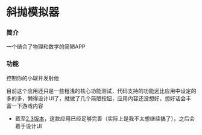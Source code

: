 # 斜抛模拟器
### 简介
一个结合了物理和数学的简陋APP

### 功能
控制你的小球并发射他

目前这个应用还只是一些粗浅的核心功能测试，代码支持的功能远比应用中设定的多的多，懒得设计UI了，就做了几个简陋按钮，应用内容还没想好，想好话会丰富一下游戏内容

* 截至[2.3版本](https://github.com/wangyu1920/ThrowGame/releases/tag/2.3)，这款应用已经足够完善（实际上是我不太想继续搞了），之后会着手设计UI
